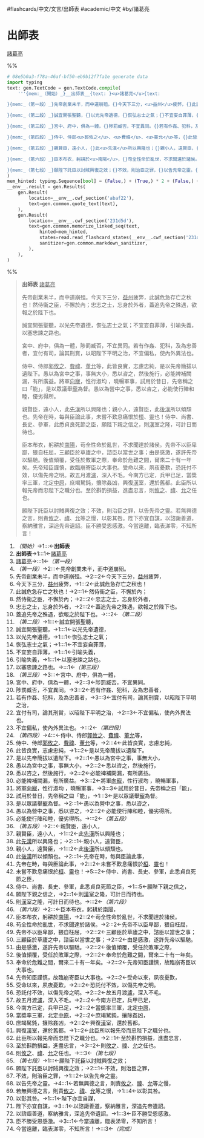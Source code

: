 #flashcards/中文/文言/出師表 #academic/中文 #by/諸葛亮

# 出師表
<u>諸葛亮</u>

%%
```Python
# 08e5b0a3-f78a-46af-bf50-eb9b12f7fa1e generate data
import typing
text: gen.TextCode = gen.TextCode.compile(
	'''{mem:_（開始）_}__出師表__{text: }<u>諸葛亮</u>{text:

}{mem:_（第一段）_}先帝創業未半，而中道崩殂。{}今天下三分，<u>益州</u>疲弊，{}此誠危急存亡之秋也！{}然侍衞之臣，不懈於內；{}忠志之士，忘身於外者，{}蓋追先帝之殊遇，欲報之於陛下也。{text:

}{mem:_（第二段）_}誠宜開張聖聽，{}以光先帝遺德，{}恢弘志士之氣；{}不宜妄自菲薄，{}引喻失義，{}以塞忠諫之路也。{text:

}{mem:_（第三段）_}宮中、府中，俱為一體，{}陟罰臧否，不宜異同。{}若有作姦、犯科，及為忠善者，{}宜付有司，論其刑賞，以昭陛下平明之治，{}不宜偏私，使內外異法也。{text:

}{mem:_（第四段）_}侍中、侍郎<u>郭攸之</u>、<u>費禕</u>、<u>董允</u>等，{}此皆良實，志慮忠純，{}是以先帝簡拔以遺陛下。{}愚以為宮中之事，事無大小，{}悉以咨之，然後施行，{}必能裨補闕漏，有所廣益。{}將軍<u>向寵</u>，性行淑均	，曉暢軍事，{}試用於昔日，先帝稱之曰「能」，{}是以眾議舉<u>寵</u>為督。{}愚以為營中之事，悉以咨之，{}必能使行陣和睦，優劣得所。{text:

}{mem:_（第五段）_}親賢臣，遠小人，{}此<u>先漢</u>所以興隆也；{}親小人，遠賢臣，{}此<u>後漢</u>所以傾頹也。{}先帝在時，每與臣論此事，{}未嘗不歎息痛恨於<u>桓</u>、<u>靈</u>也！{}侍中、尚書、長史、參軍，此悉貞良死節之臣，{}願陛下親之信之，{}則<u>漢</u>室之隆，可計日而待也。{text:

}{mem:_（第六段）_}臣本布衣，躬耕於<u>南陽</u>，{}苟全性命於亂世，不求聞達於諸侯。{}先帝不以臣卑鄙，猥自枉屈，{}三顧臣於草廬之中，諮臣以當世之事；{}由是感激，遂許先帝以驅馳。{}後值傾覆，受任於敗軍之際，{}奉命於危難之間，爾來二十有一年矣。{}先帝知臣謹慎，故臨崩寄臣以大事也。{}受命以來，夙夜憂歎，{}恐託付不效，以傷先帝之明。{}故五月渡<u>瀘</u>，深入不毛。{}今南方已定，兵甲已足，{}當奬率三軍，北定<u>中原</u>，{}庶竭駑鈍，攘除姦凶，{}興復<u>漢</u>室，還於舊都。{}此臣所以報先帝而忠陛下之職分也。{}至於斟酌損益，進盡忠言，{}則<u>攸之</u>、<u>禕</u>、<u>允</u>之任也。{text:

}{mem:_（第七段）_}願陛下託臣以討賊興復之效；{}不效，則治臣之罪，{}以告先帝之靈。{}若無興德之言，則責<u>攸之</u>、<u>禕</u>、<u>允</u>等之慢，{}以彰其咎。{}陛下亦宜自謀，{}以諮諏善道，察納雅言，深追先帝遺詔。{}臣不勝受恩感激。{}今當遠離，臨表涕零，不知所言！{mem:_（完成）_}'''
)
mem_hinted: typing.Sequence[bool] = (False,) + (True,) * 2 + (False,) + (True,) * 6 + (False,) + (True,) * 6 + (False,) + (True,) * 5 + (False,) + (True,) * 11 + (False,) + (True,) * 9 + (False,) + (True,) * 18 + (False,) + (True,) * 9 + (False,)
__env__.result = gen.Results(
	gen.Result(
		location=__env__.cwf_section('abaf22'),
		text=gen.common.quote_text(text),
	),
	gen.Result(
		location=__env__.cwf_section('231d5d'),
		text=gen.common.memorize_linked_seq(text,
			hinted=mem_hinted,
			states=read.read_flashcard_states(__env__.cwf_section('231d5d')),
			sanitizer=gen.common.markdown_sanitizer,
		),
	),
)
```
%%

<!--08e5b0a3-f78a-46af-bf50-eb9b12f7fa1e generate section="abaf22"--><!-- The following content is generated at 2022-11-05T00:25:00.988869+08:00. Any edits will be overridden! -->

> __出師表__ <u>諸葛亮</u>
>
> 先帝創業未半，而中道崩殂。今天下三分，<u>益州</u>疲弊，此誠危急存亡之秋也！然侍衞之臣，不懈於內；忠志之士，忘身於外者，蓋追先帝之殊遇，欲報之於陛下也。
>
> 誠宜開張聖聽，以光先帝遺德，恢弘志士之氣；不宜妄自菲薄，引喻失義，以塞忠諫之路也。
>
> 宮中、府中，俱為一體，陟罰臧否，不宜異同。若有作姦、犯科，及為忠善者，宜付有司，論其刑賞，以昭陛下平明之治，不宜偏私，使內外異法也。
>
> 侍中、侍郎<u>郭攸之</u>、<u>費禕</u>、<u>董允</u>等，此皆良實，志慮忠純，是以先帝簡拔以遺陛下。愚以為宮中之事，事無大小，悉以咨之，然後施行，必能裨補闕漏，有所廣益。將軍<u>向寵</u>，性行淑均	，曉暢軍事，試用於昔日，先帝稱之曰「能」，是以眾議舉<u>寵</u>為督。愚以為營中之事，悉以咨之，必能使行陣和睦，優劣得所。
>
> 親賢臣，遠小人，此<u>先漢</u>所以興隆也；親小人，遠賢臣，此<u>後漢</u>所以傾頹也。先帝在時，每與臣論此事，未嘗不歎息痛恨於<u>桓</u>、<u>靈</u>也！侍中、尚書、長史、參軍，此悉貞良死節之臣，願陛下親之信之，則<u>漢</u>室之隆，可計日而待也。
>
> 臣本布衣，躬耕於<u>南陽</u>，苟全性命於亂世，不求聞達於諸侯。先帝不以臣卑鄙，猥自枉屈，三顧臣於草廬之中，諮臣以當世之事；由是感激，遂許先帝以驅馳。後值傾覆，受任於敗軍之際，奉命於危難之間，爾來二十有一年矣。先帝知臣謹慎，故臨崩寄臣以大事也。受命以來，夙夜憂歎，恐託付不效，以傷先帝之明。故五月渡<u>瀘</u>，深入不毛。今南方已定，兵甲已足，當奬率三軍，北定<u>中原</u>，庶竭駑鈍，攘除姦凶，興復<u>漢</u>室，還於舊都。此臣所以報先帝而忠陛下之職分也。至於斟酌損益，進盡忠言，則<u>攸之</u>、<u>禕</u>、<u>允</u>之任也。
>
> 願陛下託臣以討賊興復之效；不效，則治臣之罪，以告先帝之靈。若無興德之言，則責<u>攸之</u>、<u>禕</u>、<u>允</u>等之慢，以彰其咎。陛下亦宜自謀，以諮諏善道，察納雅言，深追先帝遺詔。臣不勝受恩感激。今當遠離，臨表涕零，不知所言！

<!--/08e5b0a3-f78a-46af-bf50-eb9b12f7fa1e-->

<!--08e5b0a3-f78a-46af-bf50-eb9b12f7fa1e generate section="231d5d"--><!-- The following content is generated at 2022-11-05T00:25:00.998869+08:00. Any edits will be overridden! -->

1. _（開始）_→1:::←__出師表__ <!--SR:!2023-01-05,53,270!2023-01-12,60,290-->
2. __出師表__→1:::1←<u>諸葛亮</u> <!--SR:!2022-12-04,28,250!2022-12-18,39,270-->
3. <u>諸葛亮</u>→:::1←_（第一段）_ <!--SR:!2022-12-09,34,270!2023-01-08,47,250-->
4. _（第一段）_→2:::←先帝創業未半，而中道崩殂。 <!--SR:!2022-12-01,10,230!2023-01-01,53,290-->
5. 先帝創業未半，而中道崩殂。→2:::2←今天下三分，<u>益州</u>疲弊， <!--SR:!2023-01-16,53,250!2022-11-26,22,250-->
6. 今天下三分，<u>益州</u>疲弊，→1:::2←此誠危急存亡之秋也！ <!--SR:!2022-12-26,37,230!2022-11-30,25,250-->
7. 此誠危急存亡之秋也！→2:::1←然侍衞之臣，不懈於內； <!--SR:!2022-12-10,24,230!2022-12-10,26,230-->
8. 然侍衞之臣，不懈於內；→2:::2←忠志之士，忘身於外者， <!--SR:!2022-11-28,23,250!2022-12-14,26,230-->
9. 忠志之士，忘身於外者，→2:::2←蓋追先帝之殊遇，欲報之於陛下也。 <!--SR:!2022-12-23,35,230!2022-12-01,26,250-->
10. 蓋追先帝之殊遇，欲報之於陛下也。→:::2←_（第二段）_ <!--SR:!2022-12-03,29,270!2023-01-09,48,250-->
11. _（第二段）_→1:::←誠宜開張聖聽， <!--SR:!2022-11-28,23,250!2022-11-27,23,250-->
12. 誠宜開張聖聽，→1:::1←以光先帝遺德， <!--SR:!2022-12-04,28,250!2023-01-19,59,270-->
13. 以光先帝遺德，→1:::1←恢弘志士之氣； <!--SR:!2022-12-11,28,250!2023-01-02,42,250-->
14. 恢弘志士之氣；→1:::1←不宜妄自菲薄， <!--SR:!2023-01-17,54,250!2022-12-04,28,250-->
15. 不宜妄自菲薄，→1:::1←引喻失義， <!--SR:!2023-01-15,52,250!2022-12-04,28,250-->
16. 引喻失義，→1:::1←以塞忠諫之路也。 <!--SR:!2022-12-21,34,230!2023-01-08,47,250-->
17. 以塞忠諫之路也。→:::1←_（第三段）_ <!--SR:!2022-11-26,22,250!2022-12-13,28,230-->
18. _（第三段）_→3:::←宮中、府中，俱為一體， <!--SR:!2022-12-30,40,230!2022-12-11,35,270-->
19. 宮中、府中，俱為一體，→2:::3←陟罰臧否，不宜異同。 <!--SR:!2022-12-18,32,230!2022-11-27,23,250-->
20. 陟罰臧否，不宜異同。→3:::2←若有作姦、犯科，及為忠善者， <!--SR:!2022-12-22,34,230!2023-01-10,52,250-->
21. 若有作姦、犯科，及為忠善者，→3:::3←宜付有司，論其刑賞，以昭陛下平明之治， <!--SR:!2022-11-25,21,250!2022-12-22,34,230-->
22. 宜付有司，論其刑賞，以昭陛下平明之治，→2:::3←不宜偏私，使內外異法也。 <!--SR:!2023-01-04,44,250!2022-11-27,14,210-->
23. 不宜偏私，使內外異法也。→:::2←_（第四段）_ <!--SR:!2023-01-14,52,250!2022-11-28,15,210-->
24. _（第四段）_→4:::←侍中、侍郎<u>郭攸之</u>、<u>費禕</u>、<u>董允</u>等， <!--SR:!2022-12-07,24,230!2022-11-25,12,210-->
25. 侍中、侍郎<u>郭攸之</u>、<u>費禕</u>、<u>董允</u>等，→2:::4←此皆良實，志慮忠純， <!--SR:!2022-12-30,40,230!2022-12-08,24,230-->
26. 此皆良實，志慮忠純，→1:::2←是以先帝簡拔以遺陛下。 <!--SR:!2023-01-15,52,250!2022-12-24,36,230-->
27. 是以先帝簡拔以遺陛下。→2:::1←愚以為宮中之事，事無大小， <!--SR:!2023-01-10,49,250!2022-12-06,12,230-->
28. 愚以為宮中之事，事無大小，→2:::2←悉以咨之，然後施行， <!--SR:!2022-11-28,23,250!2022-12-04,28,250-->
29. 悉以咨之，然後施行，→2:::2←必能裨補闕漏，有所廣益。 <!--SR:!2022-11-29,24,250!2022-12-20,33,230-->
30. 必能裨補闕漏，有所廣益。→3:::2←將軍<u>向寵</u>，性行淑均	，曉暢軍事， <!--SR:!2022-12-08,15,210!2022-12-04,28,250-->
31. 將軍<u>向寵</u>，性行淑均	，曉暢軍事，→3:::3←試用於昔日，先帝稱之曰「能」， <!--SR:!2023-01-17,54,250!2022-12-21,34,230-->
32. 試用於昔日，先帝稱之曰「能」，→1:::3←是以眾議舉<u>寵</u>為督。 <!--SR:!2023-01-13,51,250!2022-12-02,10,230-->
33. 是以眾議舉<u>寵</u>為督。→2:::1←愚以為營中之事，悉以咨之， <!--SR:!2022-12-04,28,250!2022-11-30,17,230-->
34. 愚以為營中之事，悉以咨之，→2:::2←必能使行陣和睦，優劣得所。 <!--SR:!2022-11-25,21,250!2022-12-05,12,230-->
35. 必能使行陣和睦，優劣得所。→:::2←_（第五段）_ <!--SR:!2022-12-31,41,230!2022-11-29,16,230-->
36. _（第五段）_→2:::←親賢臣，遠小人， <!--SR:!2023-01-05,48,250!2022-12-21,34,230-->
37. 親賢臣，遠小人，→1:::2←此<u>先漢</u>所以興隆也； <!--SR:!2022-11-27,23,250!2022-11-26,21,250-->
38. 此<u>先漢</u>所以興隆也；→2:::1←親小人，遠賢臣， <!--SR:!2022-12-03,29,270!2022-11-29,24,250-->
39. 親小人，遠賢臣，→1:::2←此<u>後漢</u>所以傾頹也。 <!--SR:!2022-12-04,28,250!2022-12-04,30,270-->
40. 此<u>後漢</u>所以傾頹也。→2:::1←先帝在時，每與臣論此事， <!--SR:!2022-12-04,28,250!2022-11-27,23,250-->
41. 先帝在時，每與臣論此事，→2:::2←未嘗不歎息痛恨於<u>桓</u>、<u>靈</u>也！ <!--SR:!2023-01-05,45,250!2023-01-20,60,270-->
42. 未嘗不歎息痛恨於<u>桓</u>、<u>靈</u>也！→5:::2←侍中、尚書、長史、參軍，此悉貞良死節之臣， <!--SR:!2022-11-27,22,250!2022-11-29,12,190-->
43. 侍中、尚書、長史、參軍，此悉貞良死節之臣，→1:::5←願陛下親之信之， <!--SR:!2023-01-31,69,270!2022-12-28,39,230-->
44. 願陛下親之信之，→2:::1←則<u>漢</u>室之隆，可計日而待也。 <!--SR:!2022-12-27,38,230!2022-11-25,21,250-->
45. 則<u>漢</u>室之隆，可計日而待也。→:::2←_（第六段）_ <!--SR:!2022-12-27,41,250!2022-11-30,17,210-->
46. _（第六段）_→2:::←臣本布衣，躬耕於<u>南陽</u>， <!--SR:!2022-11-27,9,210!2023-01-10,49,250-->
47. 臣本布衣，躬耕於<u>南陽</u>，→2:::2←苟全性命於亂世，不求聞達於諸侯。 <!--SR:!2023-01-09,48,250!2022-11-26,22,250-->
48. 苟全性命於亂世，不求聞達於諸侯。→2:::2←先帝不以臣卑鄙，猥自枉屈， <!--SR:!2022-11-26,13,210!2022-11-28,23,250-->
49. 先帝不以臣卑鄙，猥自枉屈，→2:::2←三顧臣於草廬之中，諮臣以當世之事； <!--SR:!2022-12-18,32,230!2022-12-12,24,230-->
50. 三顧臣於草廬之中，諮臣以當世之事；→2:::2←由是感激，遂許先帝以驅馳。 <!--SR:!2022-12-06,12,230!2022-12-28,39,230-->
51. 由是感激，遂許先帝以驅馳。→2:::2←後值傾覆，受任於敗軍之際， <!--SR:!2022-11-28,4,190!2022-12-04,28,250-->
52. 後值傾覆，受任於敗軍之際，→2:::2←奉命於危難之間，爾來二十有一年矣。 <!--SR:!2022-12-23,35,230!2022-12-04,28,250-->
53. 奉命於危難之間，爾來二十有一年矣。→2:::2←先帝知臣謹慎，故臨崩寄臣以大事也。 <!--SR:!2022-12-01,17,210!2022-11-30,25,250-->
54. 先帝知臣謹慎，故臨崩寄臣以大事也。→2:::2←受命以來，夙夜憂歎， <!--SR:!2022-12-27,38,230!2023-01-12,53,250-->
55. 受命以來，夙夜憂歎，→2:::2←恐託付不效，以傷先帝之明。 <!--SR:!2022-11-25,21,250!2022-12-13,28,230-->
56. 恐託付不效，以傷先帝之明。→2:::2←故五月渡<u>瀘</u>，深入不毛。 <!--SR:!2022-11-25,21,250!2022-12-01,26,250-->
57. 故五月渡<u>瀘</u>，深入不毛。→2:::2←今南方已定，兵甲已足， <!--SR:!2022-12-08,25,250!2022-11-25,20,250-->
58. 今南方已定，兵甲已足，→2:::2←當奬率三軍，北定<u>中原</u>， <!--SR:!2022-12-21,34,230!2022-12-04,28,250-->
59. 當奬率三軍，北定<u>中原</u>，→2:::2←庶竭駑鈍，攘除姦凶， <!--SR:!2023-01-12,50,250!2022-12-29,39,230-->
60. 庶竭駑鈍，攘除姦凶，→2:::2←興復<u>漢</u>室，還於舊都。 <!--SR:!2023-01-06,46,250!2022-12-29,39,230-->
61. 興復<u>漢</u>室，還於舊都。→1:::2←此臣所以報先帝而忠陛下之職分也。 <!--SR:!2022-12-26,37,230!2023-01-28,66,270-->
62. 此臣所以報先帝而忠陛下之職分也。→2:::1←至於斟酌損益，進盡忠言， <!--SR:!2022-12-04,28,250!2022-12-01,18,210-->
63. 至於斟酌損益，進盡忠言，→3:::2←則<u>攸之</u>、<u>禕</u>、<u>允</u>之任也。 <!--SR:!2022-12-25,40,250!2022-12-04,28,250-->
64. 則<u>攸之</u>、<u>禕</u>、<u>允</u>之任也。→:::3←_（第七段）_ <!--SR:!2022-12-07,24,230!2022-12-29,43,250-->
65. _（第七段）_→1:::←願陛下託臣以討賊興復之效； <!--SR:!2022-12-30,40,230!2022-12-12,36,270-->
66. 願陛下託臣以討賊興復之效；→2:::1←不效，則治臣之罪， <!--SR:!2022-12-15,29,250!2022-11-27,23,250-->
67. 不效，則治臣之罪，→1:::2←以告先帝之靈。 <!--SR:!2022-11-29,24,250!2022-11-30,25,250-->
68. 以告先帝之靈。→4:::1←若無興德之言，則責<u>攸之</u>、<u>禕</u>、<u>允</u>等之慢， <!--SR:!2022-11-27,22,250!2022-11-26,22,250-->
69. 若無興德之言，則責<u>攸之</u>、<u>禕</u>、<u>允</u>等之慢，→1:::4←以彰其咎。 <!--SR:!2023-01-03,43,250!2022-11-25,8,210-->
70. 以彰其咎。→1:::1←陛下亦宜自謀， <!--SR:!2023-01-30,68,270!2022-11-27,23,250-->
71. 陛下亦宜自謀，→3:::1←以諮諏善道，察納雅言，深追先帝遺詔。 <!--SR:!2022-11-26,22,250!2022-11-25,21,250-->
72. 以諮諏善道，察納雅言，深追先帝遺詔。→1:::3←臣不勝受恩感激。 <!--SR:!2022-12-31,41,230!2022-12-04,28,250-->
73. 臣不勝受恩感激。→3:::1←今當遠離，臨表涕零，不知所言！ <!--SR:!2022-12-14,29,250!2023-01-13,54,250-->
74. 今當遠離，臨表涕零，不知所言！→:::3←_（完成）_ <!--SR:!2022-12-08,33,270!2022-11-26,22,250-->

<!--/08e5b0a3-f78a-46af-bf50-eb9b12f7fa1e-->
